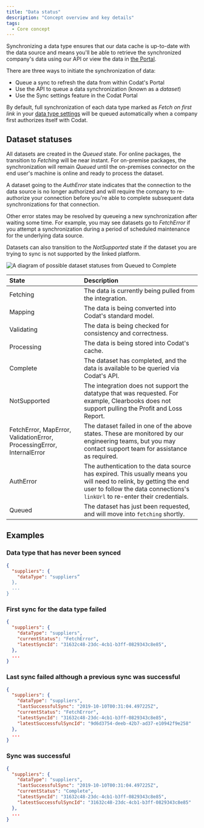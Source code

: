 ```yaml
---
title: "Data status"
description: "Concept overview and key details"
tags:
  - Core concept
---
```


Synchronizing a data type ensures that our data cache is up-to-date with the data source and means you'll be able to retrieve the synchronized company's data using our API or view the data in [the Portal](https://app.codat.io).

There are three ways to initiate the synchronization of data:

- Queue a sync to refresh the data from within Codat's Portal
- Use the API to queue a data synchronization (known as a _dataset_)
- Use the Sync settings feature in the Codat Portal

By default, full synchronization of each data type marked as _Fetch on first link_ in your [data type settings](/core-concepts/data-type-settings) will be queued automatically when a company first authorizes itself with Codat.

## Dataset statuses

All datasets are created in the _Queued_ state. For online packages, the transition to _Fetching_ will be near instant. For on-premise packages, the synchronization will remain _Queued_ until the on-premises connector on the end user's machine is online and ready to process the dataset.

A dataset going to the _AuthError_ state indicates that the connection to the data source is no longer authorized and will require the company to re-authorize your connection before you're able to complete subsequent data synchronizations for that connection.

Other error states may be resolved by queueing a new synchronization after waiting some time. For example, you may see datasets go to _FetchError_ if you attempt a synchronization during a period of scheduled maintenance for the underlying data source.

Datasets can also transition to the _NotSupported_ state if the dataset you are trying to sync is not supported by the linked platform.

<img
  src="/img/old/47eaf22-DatasetStatuses.png"
  alt="A diagram of possible dataset statuses from Queued to Complete"
/>

| State                                                                 | Description                                                                                                                                                                                      |
| :-------------------------------------------------------------------- | :----------------------------------------------------------------------------------------------------------------------------------------------------------------------------------------------- |
| Fetching                                                              | The data is currently being pulled from the integration.                                                                                                                                         |
| Mapping                                                               | The data is being converted into Codat's standard model.                                                                                                                                         |
| Validating                                                            | The data is being checked for consistency and correctness.                                                                                                                                       |
| Processing                                                            | The data is being stored into Codat's cache.                                                                                                                                                     |
| Complete                                                              | The dataset has completed, and the data is available to be queried via Codat's API.                                                                                                              |
| NotSupported                                                          | The integration does not support the datatype that was requested. For example, Clearbooks does not support pulling the Profit and Loss Report.                                                   |
| FetchError, MapError, ValidationError, ProcessingError, InternalError | The dataset failed in one of the above states. These are monitored by our engineering teams, but you may contact support team for assistance as required.                                        |
| AuthError                                                             | The authentication to the data source has expired. This usually means you will need to relink, by getting the end user to follow the data connections's `linkUrl` to re-enter their credentials. |
| Queued                                                                | The dataset has just been requested, and will move into `fetching` shortly.                                                                                                                      |

## Examples

### Data type that has never been synced

```json
{
  "suppliers": {
    "dataType": "suppliers”
  },
  ...
}
```

### First sync for the data type failed

```json
{
  "suppliers": {
    "dataType": "suppliers",
    "currentStatus": "FetchError",
    "latestSyncId": "31632c48-23dc-4cb1-b3ff-0829343c8e85",
  },
  ...
}
```

### Last sync failed although a previous sync was successful

```json
{
  "suppliers": {
    "dataType": "suppliers",
    "lastSuccessfulSync": "2019-10-10T00:31:04.497225Z",
    "currentStatus": "FetchError",
    "latestSyncId": "31632c48-23dc-4cb1-b3ff-0829343c8e85",
    "latestSuccessfulSyncId": "9d6d3754-deeb-42b7-ad37-e10942f9e258"
  },
  ...
}
```

### Sync was successful

```json
{
  "suppliers": {
    "dataType": "suppliers",
    "lastSuccessfulSync": "2019-10-10T00:31:04.497225Z",
    "currentStatus": "Complete",
    "latestSyncId": "31632c48-23dc-4cb1-b3ff-0829343c8e85",
    "latestSuccessfulSyncId": "31632c48-23dc-4cb1-b3ff-0829343c8e85"
  },
  ...
}
```